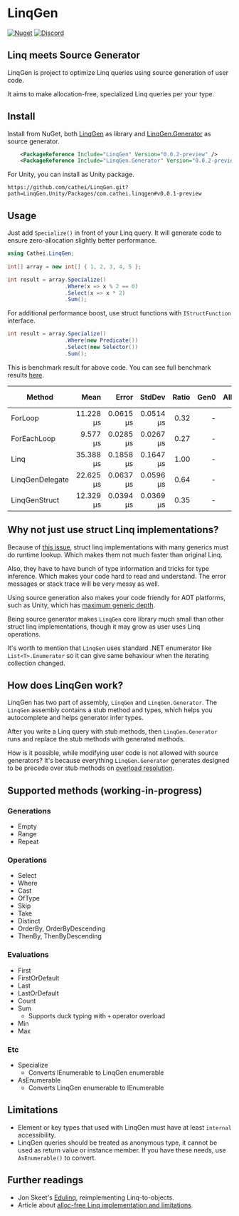 # LinqGen
[![Nuget](https://img.shields.io/nuget/v/LinqGen)](https://www.nuget.org/packages?q=LinqGen)
[![Discord](https://img.shields.io/discord/942240862354702376?color=%235865F2&label=discord&logo=discord&logoColor=%23FFFFFF)](https://discord.gg/htzm856QhA)

## Linq meets Source Generator

LinqGen is project to optimize Linq queries using source generation of user code.

It aims to make allocation-free, specialized Linq queries per your type.

## Install
Install from NuGet, both [LinqGen](https://www.nuget.org/packages/LinqGen) as library and [LinqGen.Generator](https://www.nuget.org/packages/LinqGen.Generator) as source generator.

```xml
    <PackageReference Include="LinqGen" Version="0.0.2-preview" />
    <PackageReference Include="LinqGen.Generator" Version="0.0.2-preview" />
```

For Unity, you can install as Unity package.
```
https://github.com/cathei/LinqGen.git?path=LinqGen.Unity/Packages/com.cathei.linqgen#v0.0.1-preview
```

## Usage
Just add `Specialize()` in front of your Linq query.
It will generate code to ensure zero-allocation slightly better performance.
```csharp
using Cathei.LinqGen;
 
int[] array = new int[] { 1, 2, 3, 4, 5 };

int result = array.Specialize()
                  .Where(x => x % 2 == 0)
                  .Select(x => x * 2)
                  .Sum();
```

For additional performance boost, use struct functions with `IStructFunction` interface.
```csharp
int result = array.Specialize()
                  .Where(new Predicate())
                  .Select(new Selector())
                  .Sum();
```

This is benchmark result for above code. You can see full benchmark results [here](./docs/BenchmarksResults).

|             Method |      Mean |     Error |    StdDev | Ratio |   Gen0 | Allocated | Alloc Ratio |
|------------------- |----------:|----------:|----------:|------:|-------:|----------:|------------:|
|            ForLoop | 11.228 μs | 0.0615 μs | 0.0514 μs |  0.32 |      - |         - |        0.00 |
|        ForEachLoop |  9.577 μs | 0.0285 μs | 0.0267 μs |  0.27 |      - |         - |        0.00 |
|               Linq | 35.388 μs | 0.1858 μs | 0.1647 μs |  1.00 |      - |     104 B |        1.00 |
|    LinqGenDelegate | 22.625 μs | 0.0637 μs | 0.0596 μs |  0.64 |      - |         - |        0.00 |
|      LinqGenStruct | 12.329 μs | 0.0394 μs | 0.0369 μs |  0.35 |      - |         - |        0.00 |

## Why not just use struct Linq implementations?

Because of [this issue](https://github.com/dotnet/runtime/discussions/77192),
struct linq implementations with many generics must do runtime lookup.
Which makes them not much faster than original Linq.

Also, they have to have bunch of type information and tricks for type inference.
Which makes your code hard to read and understand. The error messages or stack trace will be very messy as well.

Using source generation also makes your code friendly for AOT platforms, such as Unity,
which has [maximum generic depth](https://forum.unity.com/threads/il2cpp-max-nested-generic-types.540534/).

Being source generator makes `LinqGen` core library much small than other struct linq implementations, though it may grow as user uses Linq operations.

It's worth to mention that `LinqGen` uses standard .NET enumerator like `List<T>.Enumerator` so it can give same behaviour when the iterating collection changed.

## How does LinqGen work?

LinqGen has two part of assembly, `LinqGen` and `LinqGen.Generator`.
The `LinqGen` assembly contains a stub method and types, which helps you autocomplete and helps generator infer types.

After you write a Linq query with stub methods, then `LinqGen.Generator` runs and replace the stub methods with generated methods.

How is it possible, while modifying user code is not allowed with source generators?
It's because everything `LinqGen.Generator` generates designed to be precede over stub methods on [overload resolution](https://learn.microsoft.com/en-us/dotnet/visual-basic/reference/language-specification/overload-resolution).

## Supported methods (working-in-progress)
### Generations
* Empty
* Range
* Repeat

### Operations
* Select
* Where
* Cast
* OfType
* Skip
* Take
* Distinct
* OrderBy, OrderByDescending
* ThenBy, ThenByDescending

### Evaluations
* First
* FirstOrDefault
* Last
* LastOrDefault
* Count
* Sum
  * Supports duck typing with `+` operator overload
* Min
* Max

### Etc
* Specialize
    * Converts IEnumerable to LinqGen enumerable
* AsEnumerable
    * Converts LinqGen enumerable to IEnumerable

## Limitations
* Element or key types that used with LinqGen must have at least `internal` accessibility.
* LinqGen queries should be treated as anonymous type, it cannot be used as return value or instance member. If you have these needs, use `AsEnumerable()` to convert.

## Further readings
* Jon Skeet's [Edulinq](https://codeblog.jonskeet.uk/category/edulinq/), reimplementing Linq-to-objects.
* Article about [alloc-free Linq implementation and limitations](https://blog.devgenius.io/like-regular-linq-but-faster-and-without-allocations-is-it-possible-3d4724632e2a).
